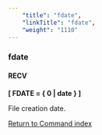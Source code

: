 ```yaml
---
    "title": "fdate",
    "linkTitle": "fdate",
    "weight": "1110"
---
```

<span id="fdate"></span>

### fdate

#### RECV

****[ FDATE
= { 0
&#124; date } ]****

File creation date.

[Return to Command index](../../)
